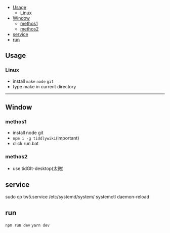 <!-- vim-markdown-toc GitLab -->

* [Usage](#usage)
  * [Linux](#linux)
* [Window](#window)
  * [methos1](#methos1)
  * [methos2](#methos2)
* [service](#service)
* [run](#run)

<!-- vim-markdown-toc -->

## Usage
### Linux
* install `make` `node` `git`
* type make in current directory

---

## Window
### methos1
* install node git
* `npm i -g tiddlywiki`(important)
* click run.bat
### methos2
* use tidGIt-desktop(太微)

## service
sudo cp tw5.service /etc/systemd/system/
systemctl daemon-reload

## run
`npm run dev`
`yarn dev`
